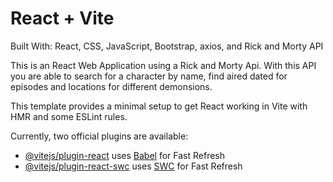 # React + Vite

Built With:
React, CSS, JavaScript, Bootstrap, axios,  and Rick and Morty API

This is an React Web Application using a Rick and Morty Api. With this API you are able to search for a character by name, find aired dated for episodes and locations for different demonsions.

This template provides a minimal setup to get React working in Vite with HMR and some ESLint rules.

Currently, two official plugins are available:

- [@vitejs/plugin-react](https://github.com/vitejs/vite-plugin-react/blob/main/packages/plugin-react/README.md) uses [Babel](https://babeljs.io/) for Fast Refresh
- [@vitejs/plugin-react-swc](https://github.com/vitejs/vite-plugin-react-swc) uses [SWC](https://swc.rs/) for Fast Refresh
